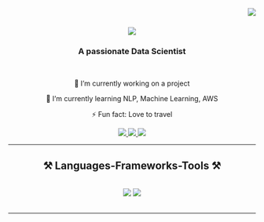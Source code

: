 <img align="right" src="https://visitor-badge.laobi.icu/badge?page_id=Faizansa2000.Faizansa2000"/>

<h1 align="center">
    <img src="https://readme-typing-svg.herokuapp.com/?font=Righteous&size=35&center=true&vCenter=true&width=500&height=70&duration=4000&lines=I'm+Faizan!+👋;+A+Data+Scientist;" />
</h1>

<h3 align="center">A passionate Data Scientist</h3>

<br/>

<div align="center">
 
 🔭 I’m currently working on a project
 
 🌱 I’m currently learning NLP, Machine Learning, AWS

⚡ Fun fact: Love to travel

 </div>
 
<div align="center"> 
  <a href="mailto:faizansa2000@gmail.com">
    <img src="https://img.shields.io/badge/Gmail-333333?style=for-the-badge&logo=gmail&logoColor=red" />
  </a>
  <a href="https://linkedin.com/in/faizansa2000" target="_blank">
    <img src="https://img.shields.io/badge/LinkedIn-0077B5?style=for-the-badge&logo=linkedin&logoColor=white" target="_blank" />
  </a>
  <a href="https://faizansaleem.com" target="_blank">
     <img src="https://img.shields.io/badge/Portfolio-FF5722?style=for-the-badge&logo=todoist&logoColor=white" target="_blank" /> <!-- sqlite, safari, google-chrome are other good icon options -->
  </a>
</div>

 <hr/>
 
<h2 align="center">⚒️ Languages-Frameworks-Tools ⚒️</h2>
<br/>
<div align="center">
    <img src="https://skillicons.dev/icons?i=html,css,vscode,github,r,python,mysql,linux,anaconda,atom" />
    <img src="https://skillicons.dev/icons?i=obsidian,postgres,replit,stackoverflow,ubuntu," />
</div>

<br/>
<hr/>


